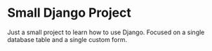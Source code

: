# Small Django Project
Just a small project to learn how to use Django. Focused on a single database table and a single custom form.
